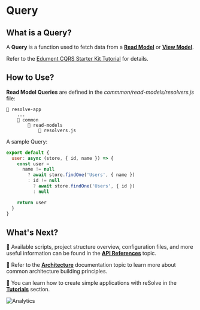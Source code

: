 # Query

## What is a Query?

A **Query** is a function used to fetch data from a [**Read Model**](https://github.com/reimagined/resolve/blob/dev/docs/Read%20Model.md) or [**View Model**](https://github.com/reimagined/resolve/blob/dev/docs/View%20Model.md).

Refer to the [Edument CQRS Starter Kit Tutorial](http://cqrs.nu/tutorial/cs/01-design) for details.

## How to Use?

**Read Model Queries** are defined in the *commmon/read-models/resolvers.js* file:

```
📁 resolve-app
    ...
    📁 common
        📁 read-models
            📄 resolvers.js
```

A sample Query:

```js
export default {
  user: async (store, { id, name }) => {
    const user =
      name != null
        ? await store.findOne('Users', { name })
        : id != null
          ? await store.findOne('Users', { id })
          : null

    return user
  }
}
```

## What's Next?

📑 Available scripts, project structure overview, configuration files, and more useful information can be found in the [**API References**](https://github.com/reimagined/resolve/blob/master/docs/API%20References.md) topic.

📑 Refer to the [**Architecture**](https://github.com/reimagined/resolve/blob/master/docs/Architecture.md) documentation topic to learn more about common architecture building principles.

📑 You can learn how to create simple applications with reSolve in the [**Tutorials**](https://github.com/reimagined/resolve/tree/master/docs/Tutorials) section.

![Analytics](https://ga-beacon.appspot.com/UA-118635726-1/docs-query?pixel)
